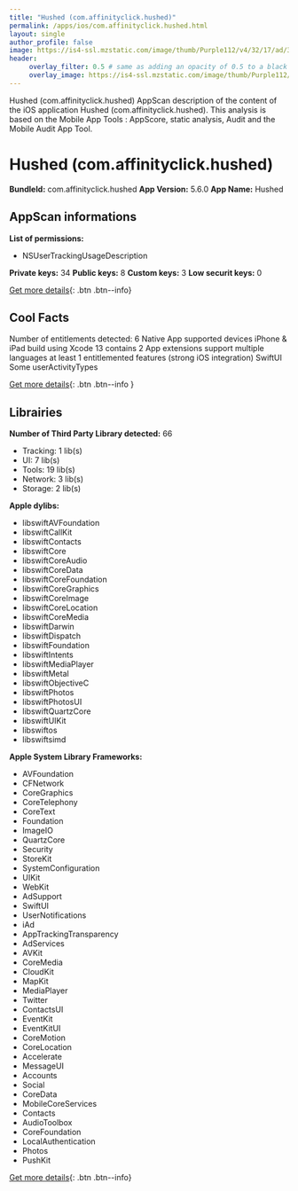 ```yaml
---
title: "Hushed (com.affinityclick.hushed)"
permalink: /apps/ios/com.affinityclick.hushed.html
layout: single
author_profile: false
image: https://is4-ssl.mzstatic.com/image/thumb/Purple112/v4/32/17/ad/3217ad0c-3f6c-2f66-3821-91668750efab/AppIcon-Flat-0-0-1x_U007emarketing-0-0-0-6-0-0-sRGB-0-0-0-GLES2_U002c0-512MB-85-220-0-0.png/512x512bb.jpg
header: 
     overlay_filter: 0.5 # same as adding an opacity of 0.5 to a black background
     overlay_image: https://is4-ssl.mzstatic.com/image/thumb/Purple112/v4/32/17/ad/3217ad0c-3f6c-2f66-3821-91668750efab/AppIcon-Flat-0-0-1x_U007emarketing-0-0-0-6-0-0-sRGB-0-0-0-GLES2_U002c0-512MB-85-220-0-0.png/512x512bb.jpg
---
```

Hushed (com.affinityclick.hushed) AppScan description of the content of the iOS application Hushed (com.affinityclick.hushed). This analysis is based on the Mobile App Tools : AppScore, static analysis, Audit and the Mobile Audit App Tool.

# Hushed (com.affinityclick.hushed)

**BundleId:** com.affinityclick.hushed
**App Version:** 5.6.0
**App Name:** Hushed


## AppScan informations 

**List of permissions:** 
- NSUserTrackingUsageDescription
  
  
**Private keys:** 34
**Public keys:** 8
**Custom keys:** 3
**Low securit keys:** 0
  
[Get more details](/pricing.html){: .btn .btn--info}

## Cool Facts

Number of entitlements detected: 6
Native App
supported devices iPhone & iPad
build using Xcode 13
contains 2 App extensions
support multiple languages
at least 1 entitlemented features (strong iOS integration)
SwiftUI
Some userActivityTypes
  
[Get more details](/pricing.html){: .btn .btn--info }

## Librairies 
**Number of Third Party Library detected:** 66
- Tracking: 1 lib(s)
- UI: 7 lib(s)
- Tools: 19 lib(s)
- Network: 3 lib(s)
- Storage: 2 lib(s)


**Apple dylibs:**
- libswiftAVFoundation
- libswiftCallKit
- libswiftContacts
- libswiftCore
- libswiftCoreAudio
- libswiftCoreData
- libswiftCoreFoundation
- libswiftCoreGraphics
- libswiftCoreImage
- libswiftCoreLocation
- libswiftCoreMedia
- libswiftDarwin
- libswiftDispatch
- libswiftFoundation
- libswiftIntents
- libswiftMediaPlayer
- libswiftMetal
- libswiftObjectiveC
- libswiftPhotos
- libswiftPhotosUI
- libswiftQuartzCore
- libswiftUIKit
- libswiftos
- libswiftsimd


**Apple System Library Frameworks:**
- AVFoundation
- CFNetwork
- CoreGraphics
- CoreTelephony
- CoreText
- Foundation
- ImageIO
- QuartzCore
- Security
- StoreKit
- SystemConfiguration
- UIKit
- WebKit
- AdSupport
- SwiftUI
- UserNotifications
- iAd
- AppTrackingTransparency
- AdServices
- AVKit
- CoreMedia
- CloudKit
- MapKit
- MediaPlayer
- Twitter
- ContactsUI
- EventKit
- EventKitUI
- CoreMotion
- CoreLocation
- Accelerate
- MessageUI
- Accounts
- Social
- CoreData
- MobileCoreServices
- Contacts
- AudioToolbox
- CoreFoundation
- LocalAuthentication
- Photos
- PushKit


  
[Get more details](/pricing.html){: .btn .btn--info}

